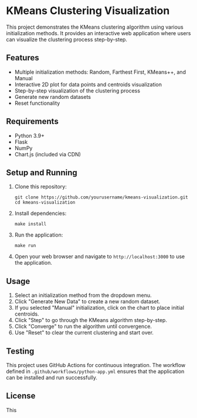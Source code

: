 # KMeans Clustering Visualization

This project demonstrates the KMeans clustering algorithm using various initialization methods. It provides an interactive web application where users can visualize the clustering process step-by-step.

## Features

- Multiple initialization methods: Random, Farthest First, KMeans++, and Manual
- Interactive 2D plot for data points and centroids visualization
- Step-by-step visualization of the clustering process
- Generate new random datasets
- Reset functionality

## Requirements

- Python 3.9+
- Flask
- NumPy
- Chart.js (included via CDN)

## Setup and Running

1. Clone this repository:
   ```
   git clone https://github.com/yourusername/kmeans-visualization.git
   cd kmeans-visualization
   ```

2. Install dependencies:
   ```
   make install
   ```

3. Run the application:
   ```
   make run
   ```

4. Open your web browser and navigate to `http://localhost:3000` to use the application.

## Usage

1. Select an initialization method from the dropdown menu.
2. Click "Generate New Data" to create a new random dataset.
3. If you selected "Manual" initialization, click on the chart to place initial centroids.
4. Click "Step" to go through the KMeans algorithm step-by-step.
5. Click "Converge" to run the algorithm until convergence.
6. Use "Reset" to clear the current clustering and start over.

## Testing

This project uses GitHub Actions for continuous integration. The workflow defined in `.github/workflows/python-app.yml` ensures that the application can be installed and run successfully.

## License

This